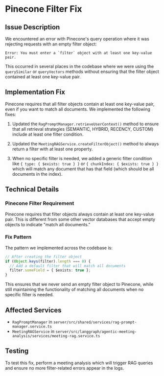 # Pinecone Filter Fix

## Issue Description

We encountered an error with Pinecone's query operation where it was rejecting requests with an empty filter object:

```
Error: You must enter a `filter` object with at least one key-value pair.
```

This occurred in several places in the codebase where we were using the `querySimilar` or `queryVectors` methods without ensuring that the filter object contained at least one key-value pair.

## Implementation Fix

Pinecone requires that all filter objects contain at least one key-value pair, even if you want to match all documents. We implemented the following fixes:

1. Updated the `RagPromptManager.retrieveUserContext()` method to ensure that all retrieval strategies (SEMANTIC, HYBRID, RECENCY, CUSTOM) include at least one filter condition.

2. Updated the `MeetingRAGService.createFilterObject()` method to always return a filter with at least one property.

3. When no specific filter is needed, we added a generic filter condition like `{ type: { $exists: true } }` or `{ chunkIndex: { $exists: true } }` which will match any document that has that field (which should be all documents in the index).

## Technical Details

### Pinecone Filter Requirement

Pinecone requires that filter objects always contain at least one key-value pair. This is different from some other vector databases that accept empty objects to indicate "match all documents."

### Fix Pattern

The pattern we implemented across the codebase is:

```typescript
// After creating the filter object
if (Object.keys(filter).length === 0) {
  // Add a default filter that will match all documents
  filter.someField = { $exists: true };
}
```

This ensures that we never send an empty filter object to Pinecone, while still maintaining the functionality of matching all documents when no specific filter is needed.

## Affected Services

- `RagPromptManager` in `server/src/shared/services/rag-prompt-manager.service.ts`
- `MeetingRAGService` in `server/src/langgraph/agentic-meeting-analysis/services/meeting-rag.service.ts`

## Testing

To test this fix, perform a meeting analysis which will trigger RAG queries and ensure no more filter-related errors appear in the logs. 